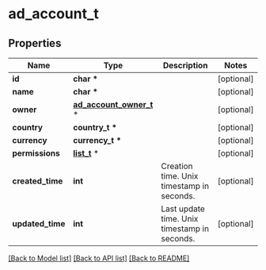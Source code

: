# ad_account_t

## Properties
Name | Type | Description | Notes
------------ | ------------- | ------------- | -------------
**id** | **char \*** |  | [optional] 
**name** | **char \*** |  | [optional] 
**owner** | [**ad_account_owner_t**](ad_account_owner.md) \* |  | [optional] 
**country** | **country_t \*** |  | [optional] 
**currency** | **currency_t \*** |  | [optional] 
**permissions** | [**list_t**](business_access_role.md) \* |  | [optional] 
**created_time** | **int** | Creation time. Unix timestamp in seconds. | [optional] 
**updated_time** | **int** | Last update time. Unix timestamp in seconds. | [optional] 

[[Back to Model list]](../README.md#documentation-for-models) [[Back to API list]](../README.md#documentation-for-api-endpoints) [[Back to README]](../README.md)


